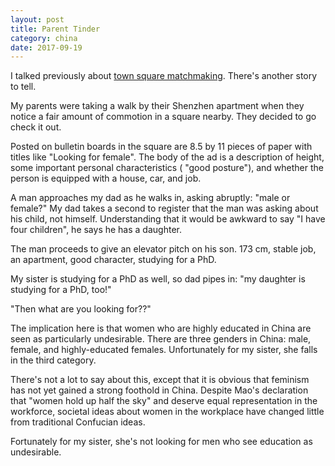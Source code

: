 ```yaml
---
layout: post
title: Parent Tinder
category: china 
date: 2017-09-19
---
```


I talked previously about [town square matchmaking](/china/2017/03/finding-love). There's another story to tell.

My parents were taking a walk by their Shenzhen apartment when they notice a fair amount of commotion in a square nearby. They decided to go check it out.

Posted on bulletin boards in the square are 8.5 by 11 pieces of paper with titles like "Looking for female". The body of the ad is a description of height, some important personal characteristics (
"good posture"), and whether the person is equipped with a house, car, and job.

A man approaches my dad as he walks in, asking abruptly: "male or female?" My dad takes a second to register that the man was asking about his child, not himself. Understanding that it would be awkward to say "I have four children", he says he has a daughter.

The man proceeds to give an elevator pitch on his son. 173 cm, stable job, an apartment, good character, studying for a PhD.

My sister is studying for a PhD as well, so dad pipes in: "my daughter is studying for a PhD, too!"

"Then what are you looking for??"

The implication here is that women who are highly educated in China are seen as particularly undesirable. There are three genders in China: male, female, and highly-educated females. Unfortunately for my sister, she falls in the third category.

There's not a lot to say about this, except that it is obvious that feminism has not yet gained a strong foothold in China. Despite Mao's declaration that "women hold up half the sky" and deserve equal representation in the workforce, societal ideas about women in the workplace have changed little from traditional Confucian ideas.

Fortunately for my sister, she's not looking for men who see education as undesirable.

